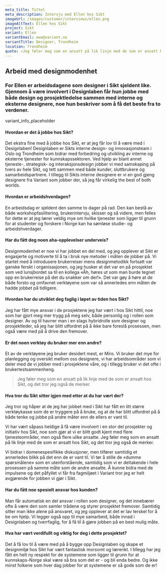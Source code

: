 ```yaml
---
meta_title: Tittel
meta_description: Intervju med Ellen hos Sikt
imageUrl: /images/customer/interviews/ellen.png
imageAltText: Ellen hos Sikt
project: Sikt
variant: Ellen
variantEmail: ewa@variant.no
variantTitle: Designer, Trondheim
location: Trondheim
quote: «Jeg føler meg som en ansatt på lik linje med de som er ansatt hos Sikt, og det tror jeg også de merker.»
---
```


## Arbeid med designmodenhet

### For Ellen er arbeidsdagene som designer i Sikt sjeldent like. Gjennom å være involvert i Designlaben får hun jobbe med både design og prosjektledelse sammen med interne og eksterne designere, noe hun beskriver som å få det beste fra to verdener.

variant_info_placeholder

#### Hvordan er det å jobbe hos Sikt?

Det ekstra fine med å jobbe hos Sikt, er at jeg får lov til å være med i Designlaben! Designlaben er Sikts interne design- og innovasjonsteam i Oslo og Trondheim som bidrar med forbedring og utvikling av interne og eksterne tjenester for kunnskapssektoren. Ved hjelp av blant annet tjeneste-, strategisk- og interaksjonsdesign jobber vi med samskaping på tvers av hele Sikt, og tett sammen med både kunder, sluttbrukere og samarbeidspartnere. I tillegg til Sikts interne designere er vi en god gjeng designere fra Variant som jobber der, så jeg får virkelig the best of both worlds.

#### Hvordan er arbeidshverdagen?

En arbeidsdag er sjeldent den samme to dager på rad. Den kan bestå av både workshopfasilitering, brukerintervju, skisser og så videre, men felles for dette er at jeg lærer veldig mye om hvilke tjenester som ligger til grunn for at studenter og forskere i Norge kan ha sømløse studie- og arbeidshverdager.

#### Har du fått deg noen aha-opplevelser underveis?

Designmodenhet er noe vi har jobbet en del med, og jeg opplever at Sikt er engasjerte og motiverte til å ta i bruk nye metoder i måten de jobber på. Vi startet med å introdusere brukerreiser mens designmetodikk fortsatt var ganske ferskt i organisasjonen, og jeg husker at det var en på prosjektet som ved lunsjbordet sa til en kollega «Åh, høres ut som man burde tegnet opp en brukerreise på det du snakker om der!». Det var gøy å høre at de både forsto og omfavnet verktøyene som var så annerledes enn måten de hadde jobbet på tidligere.

#### Hvordan har du utviklet deg faglig i løpet av tiden hos Sikt?

Jeg har fått mye ansvar i de prosjektene jeg har vært i hos Sikt hittil, noe som har gjort meg mer trygg på meg selv, både personlig og i rollen som designer. Av og til havner man i en slags hybridrolle som designer og prosjektleder, så jeg har blitt utfordret på å ikke bare foreslå prosessen, men også være med på å drive den fremover.

#### Er det noen verktøy du bruker mer enn andre?

Et av de verktøyene jeg bruker desidert mest, er Miro. Vi bruker det mye for planlegging og oversikt mellom oss designere, vi har arbeidsområder som vi deler med de vi jobber med i prosjektene våre, og i tillegg bruker vi det ofte i brukertestsammenheng.

<blockquote class="center">
Jeg føler meg som en ansatt på lik linje med de som er ansatt hos Sikt, og det tror jeg også de merker.</blockquote>

#### Hva tror du Sikt sitter igjen med etter at du har vært der?

Jeg tror og håper at de jeg har jobbet med i Sikt har fått en litt større verktøykasse som de er tryggere på å bruke, og at de har blitt utfordret på å både tenke og jobbe på andre måter enn de ellers er vant til.

Vi har vært såpass heldige å få være involvert i en stor del prosjekter og initiativ hos Sikt, noe som gjør at vi er blitt godt kjent med flere tjenesteområder, men også flere ulike ansatte. Jeg føler meg som en ansatt på lik linje med de som er ansatt hos Sikt, og det tror jeg også de merker.

Vi bidrar i domenespesifikke diskusjoner, men tilfører samtidig et annerledes blikk på det enn de er vant til. Vi tør å stille de «dumme spørsmålene» som en utenforstående, samtidig som vi er deltakende i hele prosessen på samme måte som de andre ansatte. Å kunne bidra med de impulsene og det påfyllet vi får fra fagmiljøet i Variant tror jeg er helt avgjørende for jobben vi gjør i Sikt.

#### Har du fått noe spesielt ansvar hos kunden?

Man får automatisk en del ansvar i rollen som designer, og det innebærer ofte å være den som samler trådene og styrer prosjektet fremover. Samtidig sitter man ikke alene på ansvaret, og jeg opplever at det er lav terskel for å be om hjelp. Vi legger også opp til mye samarbeid, både innad i Designlaben og tverrfaglig, for å få til å gjøre jobben på en best mulig måte.

#### Hva har vært verdifullt og viktig for deg i dette prosjektet?

Det å få lov til å være med på å bygge opp Designlaben og skape et designmiljø hos Sikt har vært fantastisk morsomt og lærerikt. I tillegg har jeg fått en helt ny respekt for de systemene som ligger til grunn for at kunnskaps-Norge skal være så bra som det er - og bli enda bedre. Og ikke minst folkene som hver dag jobber for at systemene er så gode som de er!
